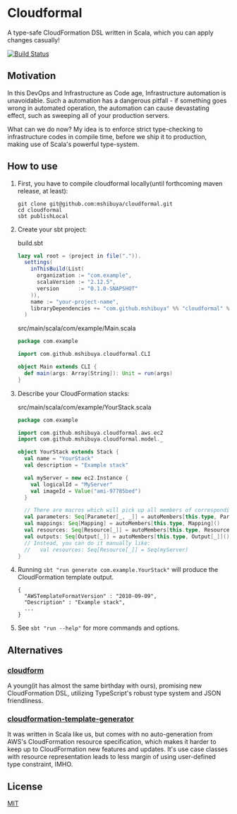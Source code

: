 # Cloudformal

A type-safe CloudFormation DSL written in Scala, which you can apply changes casually!

[![Build Status](https://travis-ci.org/mshibuya/cloudformal.svg?branch=master)](https://travis-ci.org/mshibuya/cloudformal)

## Motivation

In this DevOps and Infrastructure as Code age, Infrastructure automation is unavoidable. Such a automation has a dangerous pitfall - if something goes wrong in automated operation, the automation can cause devastating effect, such as sweeping all of your production servers.

What can we do now? My idea is to enforce strict type-checking to infrastructure codes in compile time, before we ship it to production, making use of Scala's powerful type-system.

## How to use

1. First, you have to compile cloudformal locally(until forthcoming maven release, at least):

    ```
    git clone git@github.com:mshibuya/cloudformal.git
    cd cloudformal
    sbt publishLocal
    ```

1. Create your sbt project:

    build.sbt
    ```scala
    lazy val root = (project in file(".")).
      settings(
        inThisBuild(List(
          organization := "com.example",
          scalaVersion := "2.12.5",
          version      := "0.1.0-SNAPSHOT"
        )),
        name := "your-project-name",
        libraryDependencies += "com.github.mshibuya" %% "cloudformal" % "0.1.0-SNAPSHOT"
      )
    ```

    src/main/scala/com/example/Main.scala
    ```scala
    package com.example

    import com.github.mshibuya.cloudformal.CLI

    object Main extends CLI {
      def main(args: Array[String]): Unit = run(args)
    }
    ```


1. Describe your CloudFormation stacks:

    src/main/scala/com/example/YourStack.scala
    ```scala
    package com.example

    import com.github.mshibuya.cloudformal.aws.ec2
    import com.github.mshibuya.cloudformal.model._

    object YourStack extends Stack {
      val name = "YourStack"
      val description = "Example stack"

      val myServer = new ec2.Instance {
        val logicalId = "MyServer"
        val imageId = Value("ami-97785bed")
      }

      // There are macros which will pick up all members of corresponding type:
      val parameters: Seq[Parameter[_, _]] = autoMembers[this.type, Parameter[_, _]]()
      val mappings: Seq[Mapping] = autoMembers[this.type, Mapping]()
      val resources: Seq[Resource[_]] = autoMembers[this.type, Resource[_]]()
      val outputs: Seq[Output[_]] = autoMembers[this.type, Output[_]]()
      // Instead, you can do it manually like:
      //   val resources: Seq[Resource[_]] = Seq(myServer)
    }
    ```
1. Running `sbt "run generate com.example.YourStack"` will produce the CloudFormation template output.

    ```
    {
      "AWSTemplateFormatVersion" : "2010-09-09",
      "Description" : "Example stack",
      ...
    }
    ```

1. See `sbt "run --help"` for more commands and options.

## Alternatives

### [cloudform](https://github.com/bright/cloudform)

A young(it has almost the same birthday with ours), promising new CloudFormation DSL, utilizing TypeScript's robust type system and JSON friendliness.

### [cloudformation-template-generator](https://github.com/MonsantoCo/cloudformation-template-generator)

It was written in Scala like us, but comes with no auto-generation from AWS's CloudFormation resource specification, which makes it harder to keep up to CloudFormation new features and updates.
It's use case classes with resource representation leads to less margin of using user-defined type constraint, IMHO.

## License

[MIT](./LICENSE.md)

